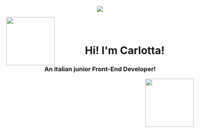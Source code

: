 <p align="center" autoplay><img src="https://user-images.githubusercontent.com/116550146/217503549-e6b0c3d1-4087-4474-a6e1-50cfaa9113a7.gif"></img></p>
<p align="left">
<img width="130px" align="left" src="https://user-images.githubusercontent.com/116550146/217506895-68c55b96-200c-45e1-b832-57720e295d06.png"></img></p>
<br></br>
<h1 align="center">Hi! I'm Carlotta!</h1>
<h3 align="center">An italian junior Front-End Developer!</h3>


<p align="right">
<img width="130px" align="right" src="https://user-images.githubusercontent.com/116550146/217506895-68c55b96-200c-45e1-b832-57720e295d06.png"></img></p>


